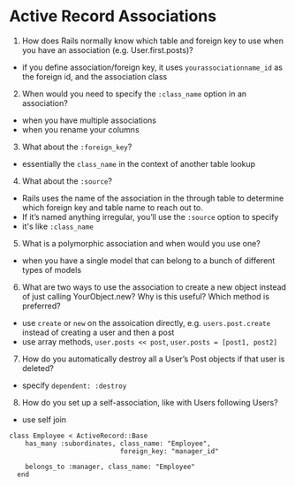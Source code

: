 # Active Record Associations

1. How does Rails normally know which table and foreign key to use when you have an association (e.g. User.first.posts)?

- if you define association/foreign key, it uses `yourassociationname_id` as the foreign id, and the association class

2. When would you need to specify the `:class_name` option in an association?

- when you have multiple associations
- when you rename your columns

3. What about the `:foreign_key`?

- essentially the `class_name` in the context of another table lookup

4. What about the `:source`?

- Rails uses the name of the association in the through table to determine which foreign key and table name to reach out to.
- If it’s named anything irregular, you’ll use the `:source` option to specify
- it's like `:class_name`

5. What is a polymorphic association and when would you use one?

- when you have a single model that can belong to a bunch of different types of models

6. What are two ways to use the association to create a new object instead of just calling YourObject.new? Why is this useful? Which method is preferred?

- use `create` or `new` on the assoication directly, e.g. `users.post.create` instead of creating a user and then a post
- use array methods, `user.posts << post`, `user.posts = [post1, post2]`

7. How do you automatically destroy all a User’s Post objects if that user is deleted?

- specify `dependent: :destroy`

8. How do you set up a self-association, like with Users following Users?

- use self join

```
class Employee < ActiveRecord::Base
    has_many :subordinates, class_name: "Employee",
                            foreign_key: "manager_id"

    belongs_to :manager, class_name: "Employee"
  end
```
